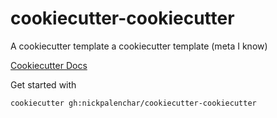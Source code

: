 # cookiecutter-cookiecutter
A cookiecutter template a cookiecutter template (meta I know)

[Cookiecutter Docs](https://cookiecutter.readthedocs.io/en/stable/)

Get started with

```
cookiecutter gh:nickpalenchar/cookiecutter-cookiecutter
```
